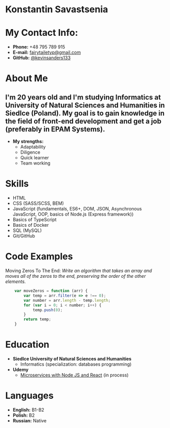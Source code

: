 # Konstantin Savastsenia
# My Contact Info:
* **Phone:** +48 795 789 915
* **E-mail:** [fairytailetyp@gmail.com](fairytailetyp@gmail.com)
* **GitHub:** [@kevinsanders133](https://github.com/kevinsanders133)
# About Me
## I'm 20 years old and I'm studying Informatics at University of Natural Sciences and Humanities in Siedlce (Poland). My goal is to gain knowledge in the field of front-end development and get a job (preferably in EPAM Systems).
* **My strengths:**
    * Adaptability
    * Diligence 
    * Quick learner
    * Team working
# Skills
* HTML
* CSS (SASS/SCSS, BEM)
* JavaScript (fundamentals, ES6+, DOM, JSON, Asynchronous JavaScript, OOP, basics of Node.js (Express framework))
* Basics of TypeScript
* Basics of Docker
* SQL (MySQL)
* Git/GitHub
# Code Examples
Moving Zeros To The End: *Write an algorithm that takes an array and moves all of the zeros to the end, preserving the order of the other elements.*
```javascript 
    var moveZeros = function (arr) {
        var temp = arr.filter(e => e !== 0);
        var number = arr.length - temp.length;
        for (var i = 0; i < number; i++) {
            temp.push(0);
        }
        return temp;
    }
```
# Education
* **Siedlce University of Natural Sciences and Humanities**
    * Informatics (specialization: databases programming)
* **Udemy**
    * [Microservices with Node JS and React](https://www.udemy.com/course/microservices-with-node-js-and-react/) (in process)
# Languages
* **English:** B1-B2
* **Polish:** B2
* **Russian:** Native
